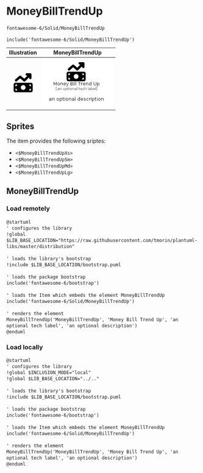 # MoneyBillTrendUp


```text
fontawesome-6/Solid/MoneyBillTrendUp
```

```text
include('fontawesome-6/Solid/MoneyBillTrendUp')
```



| Illustration | MoneyBillTrendUp |
| :---: | :---: |
| ![illustration for Illustration](../../fontawesome-6/Solid/MoneyBillTrendUp.png) | ![illustration for MoneyBillTrendUp](../../fontawesome-6/Solid/MoneyBillTrendUp.Local.png) |



## Sprites
The item provides the following sriptes:

- `<$MoneyBillTrendUpXs>`
- `<$MoneyBillTrendUpSm>`
- `<$MoneyBillTrendUpMd>`
- `<$MoneyBillTrendUpLg>`





## MoneyBillTrendUp

### Load remotely
```plantuml
@startuml
' configures the library
!global $LIB_BASE_LOCATION="https://raw.githubusercontent.com/tmorin/plantuml-libs/master/distribution"

' loads the library's bootstrap
!include $LIB_BASE_LOCATION/bootstrap.puml

' loads the package bootstrap
include('fontawesome-6/bootstrap')

' loads the Item which embeds the element MoneyBillTrendUp
include('fontawesome-6/Solid/MoneyBillTrendUp')

' renders the element
MoneyBillTrendUp('MoneyBillTrendUp', 'Money Bill Trend Up', 'an optional tech label', 'an optional description')
@enduml
```

### Load locally
```plantuml
@startuml
' configures the library
!global $INCLUSION_MODE="local"
!global $LIB_BASE_LOCATION="../.."

' loads the library's bootstrap
!include $LIB_BASE_LOCATION/bootstrap.puml

' loads the package bootstrap
include('fontawesome-6/bootstrap')

' loads the Item which embeds the element MoneyBillTrendUp
include('fontawesome-6/Solid/MoneyBillTrendUp')

' renders the element
MoneyBillTrendUp('MoneyBillTrendUp', 'Money Bill Trend Up', 'an optional tech label', 'an optional description')
@enduml
```

